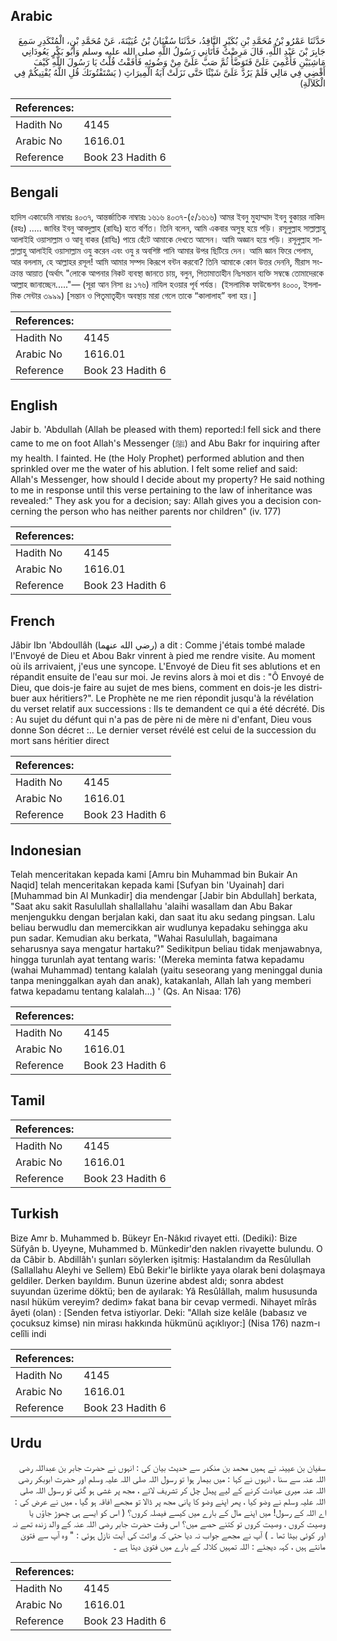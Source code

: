 ## Arabic


<div dir="rtl" lang="ar" style={{fontSize:'larger',backgroundColor:'#f8f9fa',padding:20}}>
حَدَّثَنَا عَمْرُو بْنُ مُحَمَّدِ بْنِ بُكَيْرٍ النَّاقِدُ، حَدَّثَنَا سُفْيَانُ بْنُ عُيَيْنَةَ، عَنْ مُحَمَّدِ بْنِ، الْمُنْكَدِرِ سَمِعَ جَابِرَ بْنَ عَبْدِ اللَّهِ، قَالَ مَرِضْتُ فَأَتَانِي رَسُولُ اللَّهِ صلى الله عليه وسلم وَأَبُو بَكْرٍ يَعُودَانِي مَاشِيَيْنِ فَأُغْمِيَ عَلَىَّ فَتَوَضَّأَ ثُمَّ صَبَّ عَلَىَّ مِنْ وَضُوئِهِ فَأَفَقْتُ قُلْتُ يَا رَسُولَ اللَّهِ كَيْفَ أَقْضِي فِي مَالِي فَلَمْ يَرُدَّ عَلَىَّ شَيْئًا حَتَّى نَزَلَتْ آيَةُ الْمِيرَاثِ ‏(‏ يَسْتَفْتُونَكَ قُلِ اللَّهُ يُفْتِيكُمْ فِي الْكَلاَلَةِ‏)‏
</div>
<div style={{backgroundColor:'#f8f9fa',padding:20, marginBottom: 10}}><table> <thead> <tr> <th>References:</th> <th></th> </tr> </thead> <tbody><tr><td>Hadith No</td><td>4145</td></tr><tr><td>Arabic No</td><td>1616.01</td></tr><tr><td>Reference</td><td>Book 23 Hadith 6</td></tr></tbody></table></div>

## Bengali


<div dir="ltr" lang="bn" style={{fontSize:'larger',backgroundColor:'#f8f9fa',padding:20}}>
হাদিস একাডেমি নাম্বারঃ ৪০৩৭, আন্তর্জাতিক নাম্বারঃ ১৬১৬ ৪০৩৭-(৫/১৬১৬) আমর ইবনু মুহাম্মাদ ইবনু বুকায়র নাকিদ (রহঃ) ..... জাবির ইবনু আবদুল্লাহ (রাযিঃ) হতে বর্ণিত। তিনি বলেন, আমি একবার অসুস্থ হয়ে পড়ি। রসূলুল্লাহ সাল্লাল্লাহু আলাইহি ওয়াসাল্লাম ও আবূ বাকর (রাযিঃ) পায়ে হেঁটে আমাকে দেখতে আসেন। আমি অজ্ঞান হয়ে পড়ি। রসূলুল্লাহ সাল্লাল্লাহু আলাইহি ওয়াসাল্লাম ওযু করেন এবং ওযু র অবশিষ্ট পানি আমার উপর ছিটিয়ে দেন। আমি জ্ঞান ফিরে পেলাম, আর বললাম, হে আল্লাহর রসূল! আমি আমার সম্পদ কিরূপে বন্টন করবো? তিনি আমাকে কোন উত্তর দেননি, মীরাস সংক্রান্ত আয়াত (অর্থাৎ "লোকে আপনার নিকট ব্যবস্থা জানতে চায়, বলুন, পিতামাতাহীন নিঃসন্তান ব্যক্তি সম্বন্ধে তোমাদেরকে আল্লাহ জানাচ্ছেন....."— (সূরা আন নিসা ৪ঃ ১৭৬) নাযিল হওয়ার পূর্ব পর্যন্ত। (ইসলামিক ফাউন্ডেশন ৪০০০, ইসলামিক সেন্টার ৩৯৯৯) [সন্তান ও পিতৃমাতৃহীন অবস্থায় মারা গেলে তাকে “কালালাহ” বলা হয়।]
</div>
<div style={{backgroundColor:'#f8f9fa',padding:20, marginBottom: 10}}><table> <thead> <tr> <th>References:</th> <th></th> </tr> </thead> <tbody><tr><td>Hadith No</td><td>4145</td></tr><tr><td>Arabic No</td><td>1616.01</td></tr><tr><td>Reference</td><td>Book 23 Hadith 6</td></tr></tbody></table></div>

## English


<div dir="ltr" lang="en" style={{fontSize:'larger',backgroundColor:'#f8f9fa',padding:20}}>
Jabir b. 'Abdullah (Allah be pleased with them) reported:I fell sick and there came to me on foot Allah's Messenger (ﷺ) and Abu Bakr for inquiring after my health. I fainted. He (the Holy Prophet) performed ablution and then sprinkled over me the water of his ablution. I felt some relief and said: Allah's Messenger, how should I decide about my property? He said nothing to me in response until this verse pertaining to the law of inheritance was revealed:" They ask you for a decision; say: Allah gives you a decision concerning the person who has neither parents nor children" (iv. 177)
</div>
<div style={{backgroundColor:'#f8f9fa',padding:20, marginBottom: 10}}><table> <thead> <tr> <th>References:</th> <th></th> </tr> </thead> <tbody><tr><td>Hadith No</td><td>4145</td></tr><tr><td>Arabic No</td><td>1616.01</td></tr><tr><td>Reference</td><td>Book 23 Hadith 6</td></tr></tbody></table></div>

## French


<div dir="ltr" lang="fr" style={{fontSize:'larger',backgroundColor:'#f8f9fa',padding:20}}>
Jâbir Ibn 'Abdoullâh (رضي الله عنهما) a dit : Comme j'étais tombé malade l'Envoyé de Dieu et Abou Bakr vinrent à pied me rendre visite. Au moment où ils arrivaient, j'eus une syncope. L'Envoyé de Dieu fit ses ablutions et en répandit ensuite de l'eau sur moi. Je revins alors à moi et dis : "Ô Envoyé de Dieu, que dois-je faire au sujet de mes biens, comment en dois-je les distribuer aux héritiers?". Le Prophète ne me rien répondit jusqu'à la révélation du verset relatif aux successions : Ils te demandent ce qui a été décrété. Dis : Au sujet du défunt qui n'a pas de père ni de mère ni d'enfant, Dieu vous donne Son décret :.. Le dernier verset révélé est celui de la succession du mort sans héritier direct
</div>
<div style={{backgroundColor:'#f8f9fa',padding:20, marginBottom: 10}}><table> <thead> <tr> <th>References:</th> <th></th> </tr> </thead> <tbody><tr><td>Hadith No</td><td>4145</td></tr><tr><td>Arabic No</td><td>1616.01</td></tr><tr><td>Reference</td><td>Book 23 Hadith 6</td></tr></tbody></table></div>

## Indonesian


<div dir="ltr" lang="id" style={{fontSize:'larger',backgroundColor:'#f8f9fa',padding:20}}>
Telah menceritakan kepada kami [Amru bin Muhammad bin Bukair An Naqid] telah menceritakan kepada kami [Sufyan bin 'Uyainah] dari [Muhammad bin Al Munkadir] dia mendengar [Jabir bin Abdullah] berkata, "Saat aku sakit Rasulullah shallallahu 'alaihi wasallam dan Abu Bakar menjengukku dengan berjalan kaki, dan saat itu aku sedang pingsan. Lalu beliau berwudlu dan memercikkan air wudlunya kepadaku sehingga aku pun sadar. Kemudian aku berkata, "Wahai Rasulullah, bagaimana seharusnya saya mengatur hartaku?" Sedikitpun beliau tidak menjawabnya, hingga turunlah ayat tentang waris: '(Mereka meminta fatwa kepadamu (wahai Muhammad) tentang kalalah (yaitu seseorang yang meninggal dunia tanpa meninggalkan ayah dan anak), katakanlah, Allah lah yang memberi fatwa kepadamu tentang kalalah…) ' (Qs. An Nisaa: 176)
</div>
<div style={{backgroundColor:'#f8f9fa',padding:20, marginBottom: 10}}><table> <thead> <tr> <th>References:</th> <th></th> </tr> </thead> <tbody><tr><td>Hadith No</td><td>4145</td></tr><tr><td>Arabic No</td><td>1616.01</td></tr><tr><td>Reference</td><td>Book 23 Hadith 6</td></tr></tbody></table></div>

## Tamil


<div dir="ltr" lang="ta" style={{fontSize:'larger',backgroundColor:'#f8f9fa',padding:20}}>

</div>
<div style={{backgroundColor:'#f8f9fa',padding:20, marginBottom: 10}}><table> <thead> <tr> <th>References:</th> <th></th> </tr> </thead> <tbody><tr><td>Hadith No</td><td>4145</td></tr><tr><td>Arabic No</td><td>1616.01</td></tr><tr><td>Reference</td><td>Book 23 Hadith 6</td></tr></tbody></table></div>

## Turkish


<div dir="ltr" lang="tr" style={{fontSize:'larger',backgroundColor:'#f8f9fa',padding:20}}>
Bize Amr b. Muhammed b. Bükeyr En-Nâkıd rivayet etti. (Dediki): Bize Süfyân b. Uyeyne, Muhammed b. Münkedir'den naklen rivayette bulundu. O da Câbir b. Abdillâh'ı şunları söylerken işitmiş: Hastalandım da Resûlullah (Sallallahu Aleyhi ve Sellem) Ebû Bekir'le birlikte yaya olarak beni dolaşmaya geldiler. Derken bayıldım. Bunun üzerine abdest aldı; sonra abdest suyundan üzerime döktü; ben de ayılarak: Yâ Resûlâllah, malım hususunda nasıl hüküm vereyim? dedim» fakat bana bir cevap vermedi. Nihayet mîrâs âyeti (olan) : [Senden fetva istiyorlar. Deki: "Allah size kelâle (babasız ve çocuksuz kimse) nin mirası hakkında hükmünü açıklıyor:] (Nisa 176) nazm-ı celîli indi
</div>
<div style={{backgroundColor:'#f8f9fa',padding:20, marginBottom: 10}}><table> <thead> <tr> <th>References:</th> <th></th> </tr> </thead> <tbody><tr><td>Hadith No</td><td>4145</td></tr><tr><td>Arabic No</td><td>1616.01</td></tr><tr><td>Reference</td><td>Book 23 Hadith 6</td></tr></tbody></table></div>

## Urdu


<div dir="rtl" lang="ur" style={{fontSize:'larger',backgroundColor:'#f8f9fa',padding:20}}>
سفیان بن عیینہ نے ہمیں محمد بن منکدر سے حدیث بیان کی : انہوں نے حضرت جابر بن عبداللہ رضی اللہ عنہ سے سنا ، انہوں نے کہا : میں بیمار ہوا تو رسول اللہ صلی اللہ علیہ وسلم اور حضرت ابوبکر رضی اللہ عنہ میری عیادت کرنے کے لیے پیدل چل کر تشریف لائے ، مجھ پر غشی ہو گئی تو رسول اللہ صلی اللہ علیہ وسلم نے وضو کیا ، پھر اپنے وضو کا پانی مجھ پر ڈالا تو مجھے افاقہ ہو گیا ، میں نے عرض کی : اے اللہ کے رسول! میں اپنے مال کے بارے میں کیسے فیصلہ کروں؟ ( اس کو ایسے ہی چھوڑ جاؤں یا وصیت کروں ، وصیت کروں تو کتنے حصے میں؟ اس وقت حضرت جابر رضی اللہ عنہ کے والد زندہ تھے نہ اور کوئی بیٹا تھا ۔ ) آپ نے مجھے جواب نہ دیا حتی کہ وراثت کی آیت نازل ہوئی : " وہ آپ سے فتویٰ مانتے ہیں ، کہہ دیجئے : اللہ تمہیں کلالہ کے بارے میں فتویٰ دیتا ہے ۔
</div>
<div style={{backgroundColor:'#f8f9fa',padding:20, marginBottom: 10}}><table> <thead> <tr> <th>References:</th> <th></th> </tr> </thead> <tbody><tr><td>Hadith No</td><td>4145</td></tr><tr><td>Arabic No</td><td>1616.01</td></tr><tr><td>Reference</td><td>Book 23 Hadith 6</td></tr></tbody></table></div>